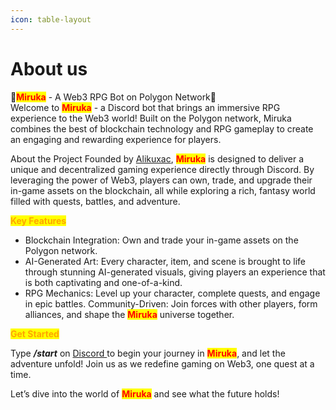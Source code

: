 ```yaml
---
icon: table-layout
---
```


# About us

🌌<mark style="color:red;">**Miruka**</mark> - A Web3 RPG Bot on Polygon Network🌌\
&#x20;Welcome to <mark style="color:red;">**Miruka**</mark> - a Discord bot that brings an immersive RPG experience to the Web3 world! Built on the Polygon network, Miruka combines the best of blockchain technology and RPG gameplay to create an engaging and rewarding experience for players.

About the Project Founded by [Alikuxac](https://app.gitbook.com/u/wlFQSvZbyqgMiFFd4JQ5SbrqyZv1 "mention"), <mark style="color:red;">**Miruka**</mark> is designed to deliver a unique and decentralized gaming experience directly through Discord. By leveraging the power of Web3, players can own, trade, and upgrade their in-game assets on the blockchain, all while exploring a rich, fantasy world filled with quests, battles, and adventure.

<mark style="color:orange;">**Key Features**</mark>&#x20;

* Blockchain Integration: Own and trade your in-game assets on the Polygon network.&#x20;
* AI-Generated Art: Every character, item, and scene is brought to life through stunning AI-generated visuals, giving players an experience that is both captivating and one-of-a-kind.&#x20;
* RPG Mechanics: Level up your character, complete quests, and engage in epic battles. Community-Driven: Join forces with other players, form alliances, and shape the <mark style="color:red;">**Miruka**</mark> universe together.

<mark style="color:orange;">**Get Started**</mark>&#x20;

Type _**/start**_ on [Discord ](https://discord.gg/8yfv46W)to begin your journey in <mark style="color:red;">**Miruka**</mark>, and let the adventure unfold! Join us as we redefine gaming on Web3, one quest at a time.

Let’s dive into the world of <mark style="color:red;">**Miruka**</mark> and see what the future holds!
